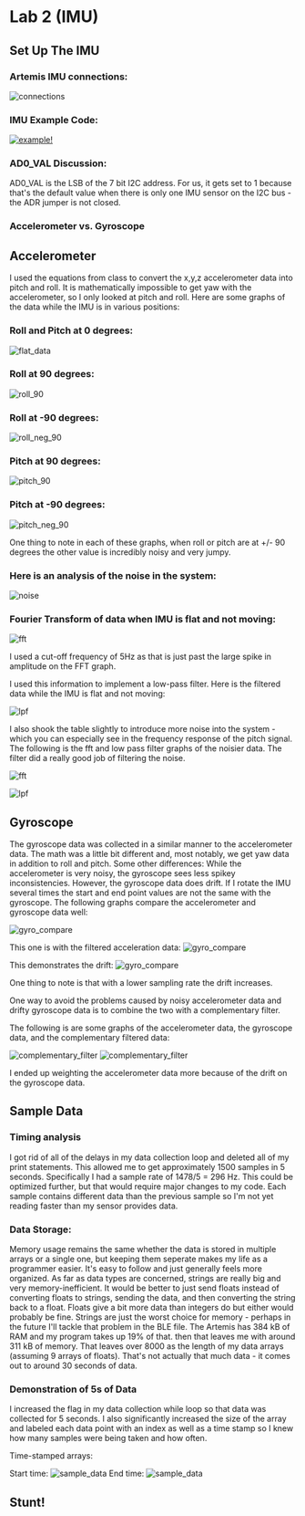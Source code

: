 

# Lab 2 (IMU)

## Set Up The IMU

### Artemis IMU connections: 
![connections](files/imu_connections.HEIC)

### IMU Example Code: 

[![example!](files/example_basic_works_thumbnail.png)](files/example_basic_works.mov)

### AD0_VAL Discussion:

AD0_VAL is the LSB of the 7 bit I2C address. For us, it gets set to 1 because that's the default value when there is only one IMU sensor on the I2C bus - the ADR jumper is not closed. 

### Accelerometer vs. Gyroscope











## Accelerometer

I used the equations from class to convert the x,y,z accelerometer data into pitch and roll. It is mathematically impossible to get yaw with the accelerometer, so I only looked at pitch and roll. Here are some graphs of the data while the IMU is in various positions: 

### Roll and Pitch at 0 degrees: 
![flat_data](files/flat_data.png)

### Roll at 90 degrees:

![roll_90](files/roll_90.png)

### Roll at -90 degrees:

![roll_neg_90](files/roll_neg90.png)

### Pitch at 90 degrees:

![pitch_90](files/pitch_90.png)

### Pitch at -90 degrees:

![pitch_neg_90](files/pitch_neg90.png)

One thing to note in each of these graphs, when roll or pitch are at +/- 90 degrees the other value is incredibly noisy and very jumpy. 

### Here is an analysis of the noise in the system: 

![noise](files/noisy_data.png)

### Fourier Transform of data when IMU is flat and not moving:

![fft](files/flat_data_fft.png)

I used a cut-off frequency of 5Hz as that is just past the large spike in amplitude on the FFT graph. 

I used this information to implement a low-pass filter. Here is the filtered data while the IMU is flat and not moving: 

![lpf](files/flat_data_lpf.png)

I also shook the table slightly to introduce more noise into the system - which you can especially see in the frequency response of the pitch signal. The following is the fft and low pass filter graphs of the noisier data. The filter did a really good job of filtering the noise. 

![fft](files/noisy_data_fft.png)

![lpf](files/noisy_data_lpf.png.png)


## Gyroscope

The gyroscope data was collected in a similar manner to the accelerometer data. The math was a little bit different and, most notably, we get yaw data in addition to roll and pitch. Some other differences: While the accelerometer is very noisy, the gyroscope sees less spikey inconsistencies. However, the gyroscope data does drift. If I rotate the IMU several times the start and end point values are not the same with the gyroscope. The following graphs compare the accelerometer and gyroscope data well: 

![gyro_compare](files/accel_vs_gyro_noisy_zero.png)

This one is with the filtered acceleration data: 
![gyro_compare](files/accel_vs_gyro_filtered_zero.png)

This demonstrates the drift: 
![gyro_compare](files/drift_example_moving.png)

One thing to note is that with a lower sampling rate the drift increases. 

One way to avoid the problems caused by noisy accelerometer data and drifty gyroscope data is to combine the two with a complementary filter. 

The following is are some graphs of the accelerometer data, the gyroscope data, and the complementary filtered data: 

![complementary_filter](files/complementary_filter_zero.png)
![complementary_filter](files/complementary_filter_moving.png)

I ended up weighting the accelerometer data more because of the drift on the gyroscope data. 

## Sample Data

### Timing analysis

I got rid of all of the delays in my data collection loop and deleted all of my print statements. This allowed me to get approximately 1500 samples in 5 seconds. Specifically I had a sample rate of 1478/5 = 296 Hz. This could be optimized further, but that would require major changes to my code. Each sample contains different data than the previous sample so I'm not yet reading faster than my sensor provides data.

### Data Storage: 

Memory usage remains the same whether the data is stored in multiple arrays or a single one, but keeping them seperate makes my life as a programmer easier. It's easy to follow and just generally feels more organized. As far as data types are concerned, strings are really big and very memory-inefficient. It would be better to just send floats instead of converting floats to strings, sending the data, and then converting the string back to a float. Floats give a bit more data than integers do but either would probably be fine. Strings are just the worst choice for memory - perhaps in the future I'll tackle that problem in the BLE file. The Artemis has 384 kB of RAM and my program takes up 19% of that. then that leaves me with around 311 kB of memory. That leaves over 8000 as the length of my data arrays (assuming 9 arrays of floats). That's not actually that much data - it comes out to around 30 seconds of data. 

### Demonstration of 5s of Data

I increased the flag in my data collection while loop so that data was collected for 5 seconds. I also significantly increased the size of the array and labeled each data point with an index as well as a time stamp so I knew how many samples were being taken and how often. 

Time-stamped arrays: 

Start time: 
![sample_data](files/time_start.png)
End time: 
![sample_data](files/time_end.png)


## Stunt!
